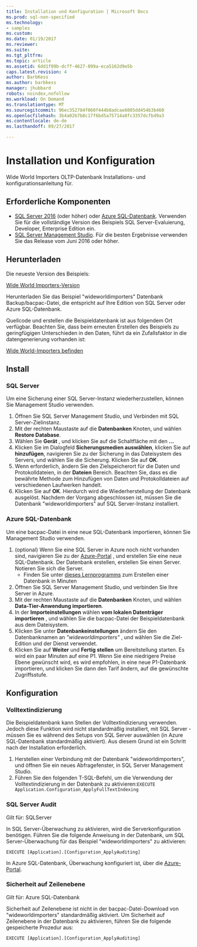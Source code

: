 ```yaml
---
title: Installation und Konfiguration | Microsoft Docs
ms.prod: sql-non-specified
ms.technology:
- samples
ms.custom: 
ms.date: 01/19/2017
ms.reviewer: 
ms.suite: 
ms.tgt_pltfrm: 
ms.topic: article
ms.assetid: 6dd1f09b-dcff-4627-899a-eca5162d9e5b
caps.latest.revision: 4
author: BarbKess
ms.author: barbkess
manager: jhubbard
robots: noindex,nofollow
ms.workload: On Demand
ms.translationtype: MT
ms.sourcegitcommit: 96ec352784f060f444b8adcae6005dd454b3b460
ms.openlocfilehash: 3b4a02b7b8c17f6bd5a75714a8fc3357dcfbd9a3
ms.contentlocale: de-de
ms.lasthandoff: 09/27/2017

---
```

# <a name="installation-and-configuration"></a>Installation und Konfiguration
Wide World Importers OLTP-Datenbank Installations- und konfigurationsanleitung für.

## <a name="prerequisites"></a>Erforderliche Komponenten

- [SQL Server 2016](https://www.microsoft.com/en-us/evalcenter/evaluate-sql-server-2016) (oder höher) oder [Azure SQL-Datenbank](https://azure.microsoft.com/services/sql-database/). Verwenden Sie für die vollständige Version des Beispiels SQL Server-Evaluierung, Developer, Enterprise Edition ein.
- [SQL Server Management Studio](../../ssms/download-sql-server-management-studio-ssms.md). Für die besten Ergebnisse verwenden Sie das Release vom Juni 2016 oder höher.

## <a name="download"></a>Herunterladen

Die neueste Version des Beispiels:

[Wide World Importers-Version](http://go.microsoft.com/fwlink/?LinkID=800630)

Herunterladen Sie das Beispiel "wideworldimporters" Datenbank Backup/bacpac-Datei, die entspricht auf Ihre Edition von SQL Server oder Azure SQL-Datenbank.

Quellcode und erstellen die Beispieldatenbank ist aus folgendem Ort verfügbar. Beachten Sie, dass beim erneuten Erstellen des Beispiels zu geringfügigen Unterschieden in den Daten, führt da ein Zufallsfaktor in die datengenerierung vorhanden ist:

[Wide World-Importers befinden](https://github.com/Microsoft/sql-server-samples/tree/master/samples/databases/wide-world-importers/wwi-database-scripts)

## <a name="install"></a>Install


### <a name="sql-server"></a>SQL Server

Um eine Sicherung einer SQL Server-Instanz wiederherzustellen, können Sie Management Studio verwenden.

1. Öffnen Sie SQL Server Management Studio, und Verbinden mit SQL Server-Zielinstanz.
2. Mit der rechten Maustaste auf die **Datenbanken** Knoten, und wählen **Restore Database**.
3. Wählen Sie **Gerät** , und klicken Sie auf die Schaltfläche mit den **...**
4. Klicken Sie im Dialogfeld **Sicherungsmedien auswählen**, klicken Sie auf **hinzufügen**, navigieren Sie zu der Sicherung in das Dateisystem des Servers, und wählen Sie die Sicherung. Klicken Sie auf **OK**.
5. Wenn erforderlich, ändern Sie den Zielspeicherort für die Daten und Protokolldateien, in der **Dateien** Bereich. Beachten Sie, dass es die bewährte Methode zum Hinzufügen von Daten und Protokolldateien auf verschiedenen Laufwerken handelt.
6. Klicken Sie auf **OK**. Hierdurch wird die Wiederherstellung der Datenbank ausgelöst. Nachdem der Vorgang abgeschlossen ist, müssen Sie die Datenbank "wideworldimporters" auf SQL Server-Instanz installiert.

### <a name="azure-sql-database"></a>Azure SQL-Datenbank

Um eine bacpac-Datei in eine neue SQL-Datenbank importieren, können Sie Management Studio verwenden.

1. (optional) Wenn Sie eine SQL Server in Azure noch nicht vorhanden sind, navigieren Sie zu der [Azure-Portal](https://portal.azure.com/) , und erstellen Sie eine neue SQL-Datenbank. Der Datenbank erstellen, erstellen Sie einen Server. Notieren Sie sich die Server.
   - Finden Sie unter [dieses Lernprogramms](https://azure.microsoft.com/documentation/articles/sql-database-get-started/) zum Erstellen einer Datenbank in Minuten
2. Öffnen Sie SQL Server Management Studio, und verbinden Sie Ihre Server in Azure.
3. Mit der rechten Maustaste auf die **Datenbanken** Knoten, und wählen **Data-Tier-Anwendung importieren**.
4. In der **Importeinstellungen** wählen **vom lokalen Datenträger importieren** , und wählen Sie die bacpac-Datei der Beispieldatenbank aus dem Dateisystem.
5. Klicken Sie unter **Datenbankeinstellungen** ändern Sie den Datenbanknamen an *"wideworldimporters"* , und wählen Sie die Ziel-Edition und der Dienst verwendet.
6. Klicken Sie auf **Weiter** und **Fertig stellen** um Bereitstellung starten. Es wird ein paar Minuten auf eine P1. Wenn Sie eine niedrigere Preise Ebene gewünscht wird, es wird empfohlen, in eine neue P1-Datenbank importieren, und klicken Sie dann den Tarif ändern, auf die gewünschte Zugriffsstufe.

## <a name="configuration"></a>Konfiguration

### <a name="full-text-indexing"></a>Volltextindizierung

Die Beispieldatenbank kann Stellen der Volltextindizierung verwenden. Jedoch diese Funktion wird nicht standardmäßig installiert, mit SQL Server - müssen Sie es während des Setups von SQL Server auswählen (in Azure SQL-Datenbank standardmäßig aktiviert). Aus diesem Grund ist ein Schritt nach der Installation erforderlich.

1. Herstellen einer Verbindung mit der Datenbank "wideworldimporters", und öffnen Sie ein neues Abfragefenster, in SQL Server Management Studio.
2. Führen Sie den folgenden T-SQL-Befehl, um die Verwendung der Volltextindizierung in der Datenbank zu aktivieren:`EXECUTE Application.Configuration_ApplyFullTextIndexing`


### <a name="sql-server-audit"></a>SQL Server Audit

Gilt für: SQLServer

In SQL Server-Überwachung zu aktivieren, wird die Serverkonfiguration benötigen. Führen Sie die folgende Anweisung in der Datenbank, um SQL Server-Überwachung für das Beispiel "wideworldimporters" zu aktivieren:

    EXECUTE [Application].[Configuration_ApplyAuditing]

In Azure SQL-Datenbank, Überwachung konfiguriert ist, über die [Azure-Portal](https://portal.azure.com/).

### <a name="row-level-security"></a>Sicherheit auf Zeilenebene

Gilt für: Azure SQL-Datenbank

Sicherheit auf Zeilenebene ist nicht in der bacpac-Datei-Download von "wideworldimporters" standardmäßig aktiviert. Um Sicherheit auf Zeilenebene in der Datenbank zu aktivieren, führen Sie die folgende gespeicherte Prozedur aus:

    EXECUTE [Application].[Configuration_ApplyAuditing]


